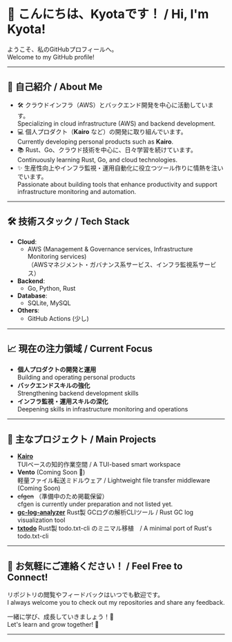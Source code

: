 # 👋 こんにちは、Kyotaです！ / Hi, I'm Kyota!

ようこそ、私のGitHubプロフィールへ。  
Welcome to my GitHub profile!

---

## 🚀 自己紹介 / About Me

- 🛠️ クラウドインフラ（AWS）とバックエンド開発を中心に活動しています。  
  Specializing in cloud infrastructure (AWS) and backend development.
- 💻 個人プロダクト（**Kairo** など）の開発に取り組んでいます。  
  Currently developing personal products such as **Kairo**.
- 📚 Rust、Go、クラウド技術を中心に、日々学習を続けています。  
  Continuously learning Rust, Go, and cloud technologies.
- ✨ 生産性向上やインフラ監視・運用自動化に役立つツール作りに情熱を注いでいます。  
  Passionate about building tools that enhance productivity and support infrastructure monitoring and automation.

---

## 🛠️ 技術スタック / Tech Stack

- **Cloud**:  
  - AWS (Management & Governance services, Infrastructure Monitoring services)  
    （AWSマネジメント・ガバナンス系サービス、インフラ監視系サービス）
- **Backend**:  
  - Go, Python, Rust
- **Database**:  
  - SQLite, MySQL
- **Others**:  
  - GitHub Actions (少し)
  
---

## 📈 現在の注力領域 / Current Focus

- **個人プロダクトの開発と運用**  
  Building and operating personal products
- **バックエンドスキルの強化**  
  Strengthening backend development skills
- **インフラ監視・運用スキルの深化**  
  Deepening skills in infrastructure monitoring and operations

---

## 📝 主なプロジェクト / Main Projects

- [**Kairo**](https://github.com/kyotalab/kairo)  
  TUIベースの知的作業空間 / A TUI-based smart workspace
- **Vento** (Coming Soon 🚀)  
  軽量ファイル転送ミドルウェア / Lightweight file transfer middleware (Coming Soon)
- ~~cfgen~~ （準備中のため掲載保留）  
  cfgen is currently under preparation and not listed yet.
- [**gc-log-analyzer**](https://github.com/kyotalab/gc-log-analyzer)
  Rust製 GCログの解析CLIツール / Rust GC log visualization tool
- [**txtodo**](https://github.com/kyotalab/txtodo)
  Rust製 todo.txt-cli のミニマル移植　/ A minimal port of Rust's todo.txt-cli

---

## 🌱 お気軽にご連絡ください！ / Feel Free to Connect!

リポジトリの閲覧やフィードバックはいつでも歓迎です。  
I always welcome you to check out my repositories and share any feedback.

一緒に学び、成長していきましょう！🚀  
Let's learn and grow together! 🚀

---

